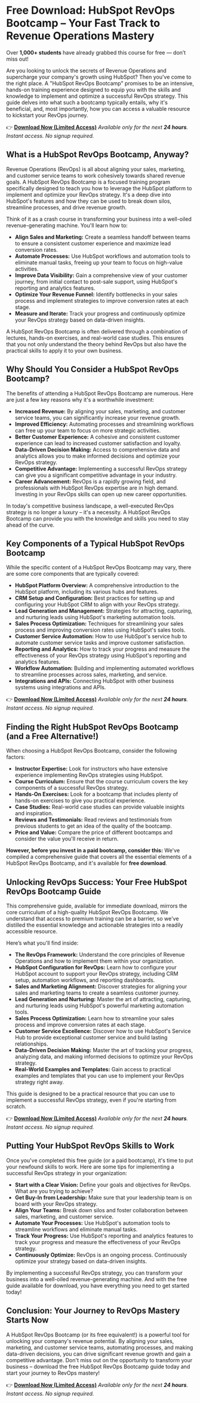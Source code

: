 # Free Download: HubSpot RevOps Bootcamp – Your Fast Track to Revenue Operations Mastery

Over **1,000+ students** have already grabbed this course for free — don’t miss out!

Are you looking to unlock the secrets of Revenue Operations and supercharge your company's growth using HubSpot? Then you've come to the right place. A "HubSpot RevOps Bootcamp" promises to be an intensive, hands-on training experience designed to equip you with the skills and knowledge to implement and optimize a successful RevOps strategy. This guide delves into what such a bootcamp typically entails, why it's beneficial, and, most importantly, how you can access a valuable resource to kickstart your RevOps journey.

👉 **[Download Now (Limited Access)](https://udemywork.com/hubspot-revops-bootcamp)**
_Available only for the next **24 hours**. Instant access. No signup required._

## What is a HubSpot RevOps Bootcamp, Anyway?

Revenue Operations (RevOps) is all about aligning your sales, marketing, and customer service teams to work cohesively towards shared revenue goals. A HubSpot RevOps Bootcamp is a focused training program specifically designed to teach you how to leverage the HubSpot platform to implement and optimize your RevOps strategy. It's a deep dive into HubSpot's features and how they can be used to break down silos, streamline processes, and drive revenue growth.

Think of it as a crash course in transforming your business into a well-oiled revenue-generating machine. You'll learn how to:

*   **Align Sales and Marketing:** Create a seamless handoff between teams to ensure a consistent customer experience and maximize lead conversion rates.
*   **Automate Processes:** Use HubSpot workflows and automation tools to eliminate manual tasks, freeing up your team to focus on high-value activities.
*   **Improve Data Visibility:** Gain a comprehensive view of your customer journey, from initial contact to post-sale support, using HubSpot's reporting and analytics features.
*   **Optimize Your Revenue Funnel:** Identify bottlenecks in your sales process and implement strategies to improve conversion rates at each stage.
*   **Measure and Iterate:** Track your progress and continuously optimize your RevOps strategy based on data-driven insights.

A HubSpot RevOps Bootcamp is often delivered through a combination of lectures, hands-on exercises, and real-world case studies. This ensures that you not only understand the theory behind RevOps but also have the practical skills to apply it to your own business.

## Why Should You Consider a HubSpot RevOps Bootcamp?

The benefits of attending a HubSpot RevOps Bootcamp are numerous. Here are just a few key reasons why it's a worthwhile investment:

*   **Increased Revenue:** By aligning your sales, marketing, and customer service teams, you can significantly increase your revenue growth.
*   **Improved Efficiency:** Automating processes and streamlining workflows can free up your team to focus on more strategic activities.
*   **Better Customer Experience:** A cohesive and consistent customer experience can lead to increased customer satisfaction and loyalty.
*   **Data-Driven Decision Making:** Access to comprehensive data and analytics allows you to make informed decisions and optimize your RevOps strategy.
*   **Competitive Advantage:** Implementing a successful RevOps strategy can give you a significant competitive advantage in your industry.
*   **Career Advancement:** RevOps is a rapidly growing field, and professionals with HubSpot RevOps expertise are in high demand. Investing in your RevOps skills can open up new career opportunities.

In today's competitive business landscape, a well-executed RevOps strategy is no longer a luxury – it's a necessity. A HubSpot RevOps Bootcamp can provide you with the knowledge and skills you need to stay ahead of the curve.

## Key Components of a Typical HubSpot RevOps Bootcamp

While the specific content of a HubSpot RevOps Bootcamp may vary, there are some core components that are typically covered:

*   **HubSpot Platform Overview:** A comprehensive introduction to the HubSpot platform, including its various hubs and features.
*   **CRM Setup and Configuration:** Best practices for setting up and configuring your HubSpot CRM to align with your RevOps strategy.
*   **Lead Generation and Management:** Strategies for attracting, capturing, and nurturing leads using HubSpot's marketing automation tools.
*   **Sales Process Optimization:** Techniques for streamlining your sales process and improving conversion rates using HubSpot's sales tools.
*   **Customer Service Automation:** How to use HubSpot's service hub to automate customer service tasks and improve customer satisfaction.
*   **Reporting and Analytics:** How to track your progress and measure the effectiveness of your RevOps strategy using HubSpot's reporting and analytics features.
*   **Workflow Automation:** Building and implementing automated workflows to streamline processes across sales, marketing, and service.
*   **Integrations and APIs:** Connecting HubSpot with other business systems using integrations and APIs.

👉 **[Download Now (Limited Access)](https://udemywork.com/hubspot-revops-bootcamp)**
_Available only for the next **24 hours**. Instant access. No signup required._

## Finding the Right HubSpot RevOps Bootcamp (and a Free Alternative!)

When choosing a HubSpot RevOps Bootcamp, consider the following factors:

*   **Instructor Expertise:** Look for instructors who have extensive experience implementing RevOps strategies using HubSpot.
*   **Course Curriculum:** Ensure that the course curriculum covers the key components of a successful RevOps strategy.
*   **Hands-On Exercises:** Look for a bootcamp that includes plenty of hands-on exercises to give you practical experience.
*   **Case Studies:** Real-world case studies can provide valuable insights and inspiration.
*   **Reviews and Testimonials:** Read reviews and testimonials from previous students to get an idea of the quality of the bootcamp.
*   **Price and Value:** Compare the price of different bootcamps and consider the value you'll receive in return.

**However, before you invest in a paid bootcamp, consider this:** We've compiled a comprehensive guide that covers all the essential elements of a HubSpot RevOps Bootcamp, and it's available for **free download**.

## Unlocking RevOps Success: Your Free HubSpot RevOps Bootcamp Guide

This comprehensive guide, available for immediate download, mirrors the core curriculum of a high-quality HubSpot RevOps Bootcamp. We understand that access to premium training can be a barrier, so we've distilled the essential knowledge and actionable strategies into a readily accessible resource.

Here’s what you'll find inside:

*   **The RevOps Framework:** Understand the core principles of Revenue Operations and how to implement them within your organization.
*   **HubSpot Configuration for RevOps:** Learn how to configure your HubSpot account to support your RevOps strategy, including CRM setup, automation workflows, and reporting dashboards.
*   **Sales and Marketing Alignment:** Discover strategies for aligning your sales and marketing teams to create a seamless customer journey.
*   **Lead Generation and Nurturing:** Master the art of attracting, capturing, and nurturing leads using HubSpot's powerful marketing automation tools.
*   **Sales Process Optimization:** Learn how to streamline your sales process and improve conversion rates at each stage.
*   **Customer Service Excellence:** Discover how to use HubSpot's Service Hub to provide exceptional customer service and build lasting relationships.
*   **Data-Driven Decision Making:** Master the art of tracking your progress, analyzing data, and making informed decisions to optimize your RevOps strategy.
*   **Real-World Examples and Templates:** Gain access to practical examples and templates that you can use to implement your RevOps strategy right away.

This guide is designed to be a practical resource that you can use to implement a successful RevOps strategy, even if you're starting from scratch.

👉 **[Download Now (Limited Access)](https://udemywork.com/hubspot-revops-bootcamp)**
_Available only for the next **24 hours**. Instant access. No signup required._

## Putting Your HubSpot RevOps Skills to Work

Once you've completed this free guide (or a paid bootcamp), it's time to put your newfound skills to work. Here are some tips for implementing a successful RevOps strategy in your organization:

*   **Start with a Clear Vision:** Define your goals and objectives for RevOps. What are you trying to achieve?
*   **Get Buy-In from Leadership:** Make sure that your leadership team is on board with your RevOps strategy.
*   **Align Your Teams:** Break down silos and foster collaboration between sales, marketing, and customer service.
*   **Automate Your Processes:** Use HubSpot's automation tools to streamline workflows and eliminate manual tasks.
*   **Track Your Progress:** Use HubSpot's reporting and analytics features to track your progress and measure the effectiveness of your RevOps strategy.
*   **Continuously Optimize:** RevOps is an ongoing process. Continuously optimize your strategy based on data-driven insights.

By implementing a successful RevOps strategy, you can transform your business into a well-oiled revenue-generating machine. And with the free guide available for download, you have everything you need to get started today!

## Conclusion: Your Journey to RevOps Mastery Starts Now

A HubSpot RevOps Bootcamp (or its free equivalent!) is a powerful tool for unlocking your company's revenue potential. By aligning your sales, marketing, and customer service teams, automating processes, and making data-driven decisions, you can drive significant revenue growth and gain a competitive advantage. Don't miss out on the opportunity to transform your business – download the free HubSpot RevOps Bootcamp guide today and start your journey to RevOps mastery!

👉 **[Download Now (Limited Access)](https://udemywork.com/hubspot-revops-bootcamp)**
_Available only for the next **24 hours**. Instant access. No signup required._
